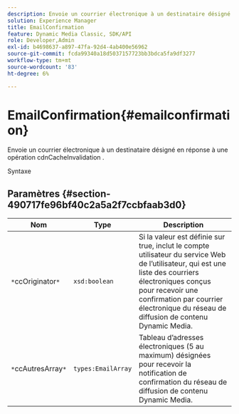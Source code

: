 ```yaml
---
description: Envoie un courrier électronique à un destinataire désigné en réponse à une opération cdnCacheInvalidation .
solution: Experience Manager
title: EmailConfirmation
feature: Dynamic Media Classic, SDK/API
role: Developer,Admin
exl-id: b4698637-a897-47fa-92d4-4ab400e56962
source-git-commit: fcda99340a18d5037157723bb3bdca5fa9df3277
workflow-type: tm+mt
source-wordcount: '83'
ht-degree: 6%

---
```


# EmailConfirmation{#emailconfirmation}

Envoie un courrier électronique à un destinataire désigné en réponse à une opération cdnCacheInvalidation .

Syntaxe

## Paramètres {#section-490717fe96bf40c2a5a2f7ccbfaab3d0}

| Nom | Type | Description |
|---|---|---|
| `*`ccOriginator`*` | `xsd:boolean` | Si la valeur est définie sur true, inclut le compte utilisateur du service Web de l’utilisateur, qui est une liste des courriers électroniques conçus pour recevoir une confirmation par courrier électronique du réseau de diffusion de contenu Dynamic Media. |
| `*`ccAutresArray`*` | `types:EmailArray` | Tableau d’adresses électroniques (5 au maximum) désignées pour recevoir la notification de confirmation du réseau de diffusion de contenu Dynamic Media. |
